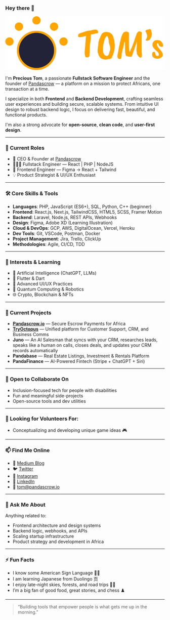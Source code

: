 ### Hey there 👋

![prezine](https://raw.githubusercontent.com/prezine/prezine/main/logo.png)

I'm **Precious Tom**, a passionate **Fullstack Software Engineer** and the founder of [Pandascrow](https://pandascrow.io) — a platform on a mission to protect Africans, one transaction at a time.

I specialize in both **Frontend** and **Backend Development**, crafting seamless user experiences and building secure, scalable systems. From intuitive UI design to robust backend logic, I focus on delivering fast, beautiful, and functional products.

I'm also a strong advocate for **open-source**, **clean code**, and **user-first design**.

---

### 💼 Current Roles
- 🚀 CEO & Founder at [Pandascrow](https://pandascrow.io)
- 👨🏽‍💻 Fullstack Engineer — React | PHP | NodeJS
- 🎨 Frontend Engineer — Figma → React + Tailwind
- 💡 Product Strategist & UI/UX Enthusiast

---

### 🛠️ Core Skills & Tools
- **Languages**: PHP, JavaScript (ES6+), SQL, Python, C++ (beginner)
- **Frontend**: React.js, Next.js, TailwindCSS, HTML5, SCSS, Framer Motion
- **Backend**: Laravel, Node.js, REST APIs, Webhooks
- **Design**: Figma, Adobe XD (Learning Illustration)
- **Cloud & DevOps**: GCP, AWS, DigitalOcean, Vercel, Heroku
- **Dev Tools**: Git, VSCode, Postman, Docker
- **Project Management**: Jira, Trello, ClickUp
- **Methodologies**: Agile, CI/CD, TDD

---

### 🧠 Interests & Learning
- 🤖 Artificial Intelligence (ChatGPT, LLMs)
- 📱 Flutter & Dart
- 🎨 Advanced UI/UX Practices
- 🧬 Quantum Computing & Robotics
- 🌐 Crypto, Blockchain & NFTs

---

### 🚧 Current Projects
- **[Pandascrow.io](https://pandascrow.io)** — Secure Escrow Payments for Africa  
- **[TryOctopus](https://tryoctopus.co/)** — Unified platform for Customer Support, CRM, and Business Comms  
- **Juno** — An AI Salesman that syncs with your CRM, researches leads, speaks like a human on calls, closes deals, and updates your CRM records automatically  
- **Pandabase** — Real Estate Listings, Investment & Rentals Platform  
- **PandaFinance** — AI-Powered Fintech (Stripe + ChatGPT + Siri)

---

### 👯 Open to Collaborate On
- Inclusion-focused tech for people with disabilities  
- Fun and meaningful side-projects  
- Open-source tools and dev utilities  

---

### 🧪 Looking for Volunteers For:
- Conceptualizing and developing unique game ideas 🎮

---

### 📫 Find Me Online
- 📝 [Medium Blog](https://medium.com/@precioustom)
- 🐦 [Twitter](https://twitter.com/PAniefiok)
- 📸 [Instagram](https://www.instagram.com/life.of.a.nerd/)
- 💼 [LinkedIn](https://www.linkedin.com/in/precioustom/)
- 📧 [tom@pandascrow.io](mailto:tom@pandascrow.io)

---

### 💬 Ask Me About
Anything related to:
- Frontend architecture and design systems  
- Backend logic, webhooks, and APIs  
- Scaling startup infrastructure  
- Product strategy and development in Africa  

---

### ⚡ Fun Facts
- I know some American Sign Language 👋🏽
- I am learning Japanese from Duolingo ⻚  
- I enjoy late-night skies, forests, and road trips 🌌🌲  
- I’m a big fan of good food, great stories, and chess ♟️  

---

> “Building tools that empower people is what gets me up in the morning.”
